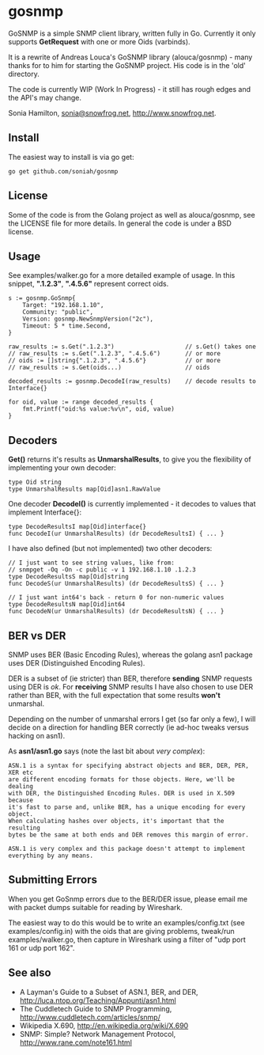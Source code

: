 gosnmp
======

GoSNMP is a simple SNMP client library, written fully in Go. Currently
it only supports **GetRequest** with one or more Oids (varbinds).

It is a rewrite of Andreas Louca's GoSNMP library (alouca/gosnmp) - many
thanks for to him for starting the GoSNMP project. His code is in the
'old' directory.

The code is currently WIP (Work In Progress) - it still has rough edges
and the API's may change.

Sonia Hamilton, sonia@snowfrog.net, http://www.snowfrog.net.

Install
-------

The easiest way to install is via go get:

    go get github.com/soniah/gosnmp

License
-------

Some of the code is from the Golang project as well as alouca/gosnmp,
see the LICENSE file for more details. In general the code is under a
BSD license.

Usage
-----

See examples/walker.go for a more detailed example of usage. In this snippet,
**".1.2.3"**, **".4.5.6"** represent correct oids.

	s := gosnmp.GoSnmp{
        Target: "192.168.1.10",
        Community: "public",
        Version: gosnmp.NewSnmpVersion("2c"),
        Timeout: 5 * time.Second,
    }

    raw_results := s.Get(".1.2.3")                    // s.Get() takes one
    // raw_results := s.Get(".1.2.3", ".4.5.6")       // or more
    // oids := []string{".1.2.3", ".4.5.6"}           // or more
    // raw_results := s.Get(oids...)                  // oids

    decoded_results := gosnmp.DecodeI(raw_results)    // decode results to Interface{}

    for oid, value := range decoded_results {
        fmt.Printf("oid:%s value:%v\n", oid, value)
    }

Decoders
--------

**Get()** returns it's results as **UnmarshalResults**, to give you the
flexibility of implementing your own decoder:

    type Oid string
    type UnmarshalResults map[Oid]asn1.RawValue

One decoder **DecodeI()** is currently implemented - it decodes to values
that implement Interface{}:

    type DecodeResultsI map[Oid]interface{}
    func DecodeI(ur UnmarshalResults) (dr DecodeResultsI) { ... }

I have also defined (but not implemented) two other decoders:

    // I just want to see string values, like from:
    // snmpget -Oq -On -c public -v 1 192.168.1.10 .1.2.3
    type DecodeResultsS map[Oid]string
    func DecodeS(ur UnmarshalResults) (dr DecodeResultsS) { ... }

    // I just want int64's back - return 0 for non-numeric values
    type DecodeResultsN map[Oid]int64
    func DecodeN(ur UnmarshalResults) (dr DecodeResultsN) { ... }

BER vs DER
----------

SNMP uses BER (Basic Encoding Rules), whereas the golang asn1 package
uses DER (Distinguished Encoding Rules).

DER is a subset of (ie stricter) than BER, therefore **sending** SNMP
requests using DER is _ok_. For **receiving** SNMP results I have
also chosen to use DER rather than BER, with the full expectation that
some results **won't** unmarshal.

Depending on the number of unmarshal errors I get (so far only a
few), I will decide on a direction for handling BER correctly (ie ad-hoc
tweaks versus hacking on asn1).

As **asn1/asn1.go** says (note the last bit about _very complex_):

    ASN.1 is a syntax for specifying abstract objects and BER, DER, PER, XER etc
    are different encoding formats for those objects. Here, we'll be dealing
    with DER, the Distinguished Encoding Rules. DER is used in X.509 because
    it's fast to parse and, unlike BER, has a unique encoding for every object.
    When calculating hashes over objects, it's important that the resulting
    bytes be the same at both ends and DER removes this margin of error.

    ASN.1 is very complex and this package doesn't attempt to implement
    everything by any means.

Submitting Errors
-----------------

When you get GoSnmp errors due to the BER/DER issue, please email me
with packet dumps suitable for reading by Wireshark.

The easiest way to do this would be to write an examples/config.txt (see
examples/config.in) with the oids that are giving problems, tweak/run
examples/walker.go, then capture in Wireshark using a filter of "udp
port 161 or udp port 162".

See also
--------

* A Layman's Guide to a Subset of ASN.1, BER, and DER, http://luca.ntop.org/Teaching/Appunti/asn1.html
* The Cuddletech Guide to SNMP Programming, http://www.cuddletech.com/articles/snmp/
* Wikipedia X.690, http://en.wikipedia.org/wiki/X.690
* SNMP: Simple? Network Management Protocol, http://www.rane.com/note161.html
